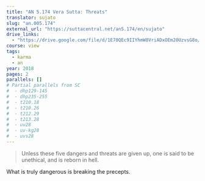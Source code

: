 ```yaml
---
title: "AN 5.174 Vera Sutta: Threats"
translator: sujato
slug: "an.005.174"
external_url: "https://suttacentral.net/an5.174/en/sujato"
drive_links:
  - "https://drive.google.com/file/d/1E70QEc9IIYhmW8VriADxOEm20UzvsG8o/view?usp=drivesdk"
course: view
tags:
  - karma
  - an
year: 2018
pages: 2
parallels: []
# Partial parallels from SC
#  - dhp129-145
#  - dhp235-255
#  - t210.18
#  - t210.26
#  - t212.29
#  - t213.28
#  - uv28
#  - uv-kg28
#  - uvs28
---
```


> Unless these five dangers and threats are given up, one is said to be unethical, and is reborn in hell.


What is truly dangerous is breaking the precepts.
